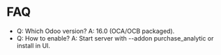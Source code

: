 # FAQ

- Q: Which Odoo version? A: 16.0 (OCA/OCB packaged).
- Q: How to enable? A: Start server with --addon purchase_analytic or install in UI.
